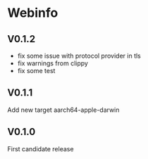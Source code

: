 # Webinfo

## V0.1.2

* fix some issue with protocol provider in tls 
* fix warnings from clippy 
* fix some test

## V0.1.1
Add new target aarch64-apple-darwin

## V0.1.0
First candidate release
